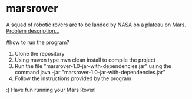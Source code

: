 # marsrover
A squad of robotic rovers are to be landed by NASA on a plateau on Mars.
[Problem description...](https://github.com/abdulg/Mars-Rover)

#how to run the program?
1. Clone the repository
2. Using maven type mvn clean install to compile the project
3. Run the file "marsrover-1.0-jar-with-dependencies.jar" using the command java -jar "marsrover-1.0-jar-with-dependencies.jar"
4. Follow the instructions provided by the program

:)
Have fun running your Mars Rover!
